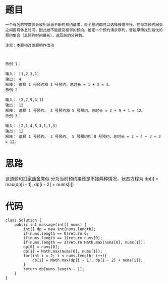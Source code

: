 # 题目
```
一个有名的按摩师会收到源源不断的预约请求，每个预约都可以选择接或不接。在每次预约服务之间要有休息时间，因此她不能接受相邻的预约。给定一个预约请求序列，替按摩师找到最优的预约集合（总预约时间最长），返回总的分钟数。

注意：本题相对原题稍作改动

 

示例 1：

输入： [1,2,3,1]
输出： 4
解释： 选择 1 号预约和 3 号预约，总时长 = 1 + 3 = 4。
示例 2：

输入： [2,7,9,3,1]
输出： 12
解释： 选择 1 号预约、 3 号预约和 5 号预约，总时长 = 2 + 9 + 1 = 12。
示例 3：

输入： [2,1,4,5,3,1,1,3]
输出： 12
解释： 选择 1 号预约、 3 号预约、 5 号预约和 8 号预约，总时长 = 2 + 4 + 3 + 3 = 12。
```
# 思路
这道题和[打家劫舍](https://github.com/B1D1ng/MyJava/blob/master/docs/leetcode/%E5%8A%A8%E6%80%81%E8%A7%84%E5%88%92/Easy/198.%E6%89%93%E5%AE%B6%E5%8A%AB%E8%88%8D.md)类似
分为当前预约接还是不接两种情况，状态方程为 dp[i] = max(dp[i - 1], dp[i - 2] + nums[i])
# 代码
```
class Solution {
    public int massage(int[] nums) {
        int[] dp = new int[nums.length];
        if(nums.length == 0)return 0;
        if(nums.length == 1)return nums[0];
        if(nums.length == 2)return Math.max(nums[0], nums[1]);
        dp[0] = nums[0];
        dp[1] = Math.max(nums[0], nums[1]);
        for(int i = 2; i < nums.length; i++){
            dp[i] = Math.max(dp[i - 1], dp[i - 2] + nums[i]);
        }
        return dp[nums.length - 1];
    }
}
```

